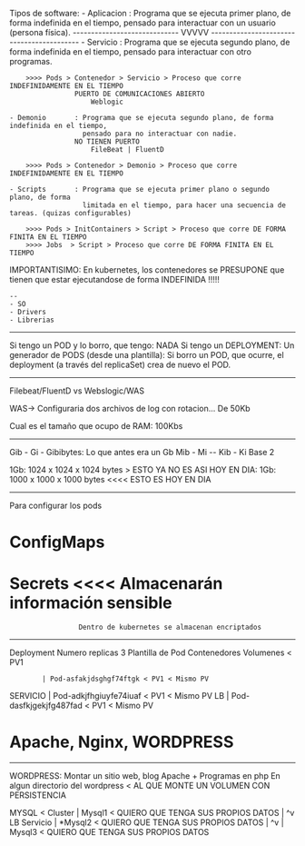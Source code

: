 Tipos de software:
    - Aplicacion    : Programa que se ejecuta primer plano, de forma indefinida en el tiempo,
                      pensado para interactuar con un usuario (persona física).
-----------------------------     VVVVV   ------------------------------------------
    - Servicio      : Programa que se ejecuta segundo plano, de forma indefinida en el tiempo,
                      pensado para interactuar con otro programas.
                      
        >>>> Pods > Contenedor > Servicio > Proceso que corre INDEFINIDAMENTE EN EL TIEMPO 
                    PUERTO DE COMUNICACIONES ABIERTO
                        Weblogic
            
    - Demonio       : Programa que se ejecuta segundo plano, de forma indefinida en el tiempo,
                      pensado para no interactuar con nadie.
                    NO TIENEN PUERTO
                        FileBeat | FluentD
        
        >>>> Pods > Contenedor > Demonio > Proceso que corre INDEFINIDAMENTE EN EL TIEMPO         
                      
    - Scripts       : Programa que se ejecuta primer plano o segundo plano, de forma 
                      limitada en el tiempo, para hacer una secuencia de tareas. (quizas configurables)
    
        >>>> Pods > InitContainers > Script > Proceso que corre DE FORMA FINITA EN EL TIEMPO       
        >>>> Jobs  > Script > Proceso que corre DE FORMA FINITA EN EL TIEMPO       

IMPORTANTISIMO: En kubernetes, los contenedores se PRESUPONE que tienen que estar ejecutandose
                de forma INDEFINIDA !!!!!

    
    
    
    --
    - SO
    - Drivers
    - Librerias
    
    
    
----
Si tengo un POD y lo borro, que tengo: NADA
Si tengo un DEPLOYMENT: Un generador de PODS (desde una plantilla):
    Si borro un POD, que ocurre, el deployment (a través del replicaSet) crea de nuevo el POD.


----
Filebeat/FluentD vs Webslogic/WAS

WAS-> Configuraria dos archivos de log con rotacion... De 50Kb

Cual es el tamaño que ocupo de RAM: 100Kbs

----

Gib - Gi - Gibibytes: Lo que antes era un Gb
Mib - Mi     --
Kib - Ki        Base 2

1Gb: 1024 x 1024 x 1024 bytes > ESTO YA NO ES ASI
HOY EN DIA: 
    1Gb: 1000 x 1000 x 1000 bytes <<<< ESTO ES HOY EN DIA
    
-----
Para configurar los pods
# ConfigMaps
# Secrets       <<<< Almacenarán información sensible
                     Dentro de kubernetes se almacenan encriptados
                     
                     
-----
Deployment
    Numero replicas 3
    Plantilla de Pod
        Contenedores
        Volumenes < PV1
        
            | Pod-asfakjdsghgf74ftgk < PV1 < Mismo PV
SERVICIO    | Pod-adkjfhgiuyfe74iuaf < PV1 < Mismo PV 
  LB        | Pod-dasfkjgekjfg487fad < PV1 < Mismo PV

# Apache, Nginx, WORDPRESS
-----

WORDPRESS: Montar un sitio web, blog
    Apache + Programas en php
        En algun directorio del wordpress < AL QUE MONTE UN VOLUMEN CON PERSISTENCIA


MYSQL < Cluster
                    |  Mysql1 < QUIERO QUE TENGA SUS PROPIOS DATOS
                    |    ^v
LB Servicio         |  *Mysql2 < QUIERO QUE TENGA SUS PROPIOS DATOS
                    |    ^v
                    |  Mysql3 < QUIERO QUE TENGA SUS PROPIOS DATOS
